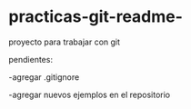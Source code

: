 # practicas-git-readme-
proyecto para trabajar con git

pendientes:

-agregar .gitignore

-agregar nuevos ejemplos en el repositorio

